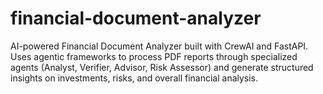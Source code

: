 # financial-document-analyzer
AI-powered Financial Document Analyzer built with CrewAI and FastAPI. Uses agentic frameworks to process PDF reports through specialized agents (Analyst, Verifier, Advisor, Risk Assessor) and generate structured insights on investments, risks, and overall financial analysis.
